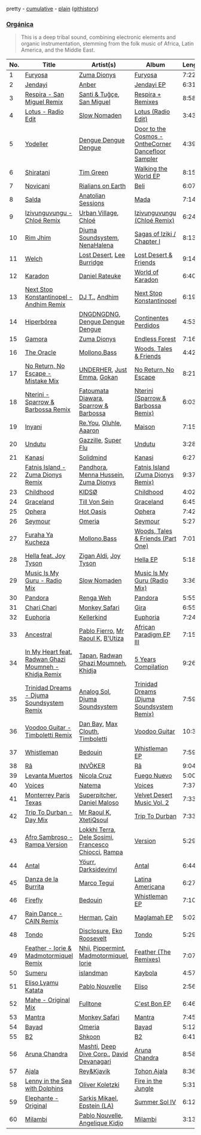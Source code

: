 pretty - [cumulative](https://github.com/mackorone/spotify-playlist-archive/blob/master/playlists/cumulative/Orgánica.md) - [plain](https://github.com/mackorone/spotify-playlist-archive/blob/master/playlists/plain/37i9dQZF1DX2pprEpa9URZ) ([githistory](https://github.githistory.xyz/mackorone/spotify-playlist-archive/blob/master/playlists/plain/37i9dQZF1DX2pprEpa9URZ))

### [Orgánica](https://open.spotify.com/playlist/37i9dQZF1DX2pprEpa9URZ)

> This is a deep tribal sound, combining electronic elements and organic instrumentation, stemming from the folk music of Africa, Latin America, and the Middle East.

| No. | Title | Artist(s) | Album | Length |
|---|---|---|---|---|
| 1 | [Furyosa](https://open.spotify.com/track/4byi7mRCIFK2Eaid40iAPP) | [Zuma Dionys](https://open.spotify.com/artist/7qqEqY1pR6Uj2Z41HNuszd) | [Furyosa](https://open.spotify.com/album/6JdfJtiVnFtDTvNQfI9QTP) | 7:22 |
| 2 | [Jendayi](https://open.spotify.com/track/0bdNsriJUCQUX4w1LbMKxp) | [Anber](https://open.spotify.com/artist/1d4RYfh3ZkMNamEAST8JLc) | [Jendayi EP](https://open.spotify.com/album/6qoVUCC8JnvxUbsox7MGks) | 6:31 |
| 3 | [Respira - San Miguel Remix](https://open.spotify.com/track/35ghbtx6xt8cSCvJXwUkLF) | [Santi & Tuğçe](https://open.spotify.com/artist/437O1jQdyOOhIS1M41xQaC), [San Miguel](https://open.spotify.com/artist/67FqTi4AEY5O8Xa3i5EAe2) | [Respira + Remixes](https://open.spotify.com/album/63U9HK7VyHXBuxnzhTuFyV) | 8:58 |
| 4 | [Lotus - Radio Edit](https://open.spotify.com/track/3tx2LWG7qvk51C8A6d3qdg) | [Slow Nomaden](https://open.spotify.com/artist/4zygNhOWWhflJVjoHMul6K) | [Lotus (Radio Edit)](https://open.spotify.com/album/4T9DDQJLabUvrjfAucsNjg) | 3:43 |
| 5 | [Yodeller](https://open.spotify.com/track/6HNfS3snixu4dUxLL4XR5Y) | [Dengue Dengue Dengue](https://open.spotify.com/artist/4dNjJV9AjGqHzkZualfhnG) | [Door to the Cosmos - OntheCorner Dancefloor Sampler](https://open.spotify.com/album/4aCPxbNfNowDc5dSHm3eLA) | 4:39 |
| 6 | [Shiratani](https://open.spotify.com/track/4y4JxupRZfTQoaxdz8lj1j) | [Tim Green](https://open.spotify.com/artist/68vO4fkFxLbWPxTSHosxsB) | [Walking the World EP](https://open.spotify.com/album/7MzkyvQL1nWGnVj6y4BmHH) | 8:15 |
| 7 | [Novicani](https://open.spotify.com/track/03H38O3fdOhuqp3ampvKUQ) | [Rialians on Earth](https://open.spotify.com/artist/78h7VfOuRAnd6jtaEYQpg3) | [Beli](https://open.spotify.com/album/1PHFUcVg4AbwQZalFwP5rG) | 6:07 |
| 8 | [Salda](https://open.spotify.com/track/0sbsOpPtIZAGtTPbEmpBhB) | [Anatolian Sessions](https://open.spotify.com/artist/7s2nu1ZnZ0hxP4PNW3xbBK) | [Mada](https://open.spotify.com/album/1NyyI2zT7vkxUGT6pJkzN1) | 7:14 |
| 9 | [Izivunguvungu - Chloé Remix](https://open.spotify.com/track/4smPVWbEXf5aq92BcNevXu) | [Urban Village](https://open.spotify.com/artist/60UHsALAJRgTJdAxZGAZDg), [Chloé](https://open.spotify.com/artist/0W8ZVf53GqJkTOPRWQaaBq) | [Izivunguvungu (Chloé Remix)](https://open.spotify.com/album/4WMhthWOI1jzCIuRoP0jwB) | 6:24 |
| 10 | [Rim Jhim](https://open.spotify.com/track/7F3q8BR1VVJDrDjGRi5byr) | [Djuma Soundsystem](https://open.spotify.com/artist/5PcCFmsEQz3wWeZ8q5amGF), [NenaHalena](https://open.spotify.com/artist/23iRCK9958IO0IMtIvAAJq) | [Sagas of Iziki / Chapter I](https://open.spotify.com/album/2IgpNH5EJ2MSx1QYkbqr3A) | 8:13 |
| 11 | [Welch](https://open.spotify.com/track/35CulkdeOp56VVBE4dWcQm) | [Lost Desert](https://open.spotify.com/artist/6N2bCZFo999TqhtdPTnLyq), [Lee Burridge](https://open.spotify.com/artist/0334oJHhRSKJRHKpE9i62h) | [Lost Desert & Friends](https://open.spotify.com/album/4rN0SCNvUGxf1STQFXTKJR) | 9:14 |
| 12 | [Karadon](https://open.spotify.com/track/12knrdz1DfuEt4HqkMqjlk) | [Daniel Rateuke](https://open.spotify.com/artist/27NerKeEGofbhhDMEhagyq) | [World of Karadon](https://open.spotify.com/album/1hgmkEbQbYjb0N2q89ubC1) | 6:40 |
| 13 | [Next Stop Konstantinopel - Andhim Remix](https://open.spotify.com/track/1Eh8rkibeycdqbmas7NZzJ) | [DJ T.](https://open.spotify.com/artist/3gkLqGRDA19txXCSKXq6Gx), [Andhim](https://open.spotify.com/artist/6XJeFzmI6vrWyHcdB7EImP) | [Next Stop Konstantinopel](https://open.spotify.com/album/3yqOBuPFuBYQQyUaoSMMEv) | 6:19 |
| 14 | [Hiperbórea](https://open.spotify.com/track/5ESO5xBeaIdl4jqse69y5k) | [DNGDNGDNG](https://open.spotify.com/artist/4qw8wHJ1ZGNFQVZ1zM4NOq), [Dengue Dengue Dengue](https://open.spotify.com/artist/4dNjJV9AjGqHzkZualfhnG) | [Continentes Perdidos](https://open.spotify.com/album/1ED4QMXN50LNgAbvHdj5fX) | 4:53 |
| 15 | [Gamora](https://open.spotify.com/track/3urFlzQr5f0jlGMGt84m76) | [Zuma Dionys](https://open.spotify.com/artist/7qqEqY1pR6Uj2Z41HNuszd) | [Endless Forest](https://open.spotify.com/album/5EE1o6sPngmmoL68oGZcBb) | 7:16 |
| 16 | [The Oracle](https://open.spotify.com/track/0HcuetqlzCA2yDfhKuWrxz) | [Mollono.Bass](https://open.spotify.com/artist/27j5PRcPefcI6q8as58zWF) | [Woods, Tales & Friends](https://open.spotify.com/album/3Z9EKeISsOLgsfdMNZbUO4) | 4:42 |
| 17 | [No Return, No Escape - Mistake Mix](https://open.spotify.com/track/1hUrzM2slGJzaKv8P96yVm) | [UNDERHER](https://open.spotify.com/artist/450wFwmuEK6ytahAaWlhbX), [Just Emma](https://open.spotify.com/artist/44I8GQC5kYJZe882xberrg), [Gokan](https://open.spotify.com/artist/0gpfYsgupH67yt1049P63O) | [No Return, No Escape](https://open.spotify.com/album/7nU5ffVXt9lsuWD2H3wHJX) | 8:21 |
| 18 | [Nterini - Sparrow & Barbossa Remix](https://open.spotify.com/track/6ZD6KxJrALrxyx0E01Rkgf) | [Fatoumata Diawara](https://open.spotify.com/artist/4G5ZJny3HvX6Il7eHVfnNC), [Sparrow & Barbossa](https://open.spotify.com/artist/3c1sTwL4HuWkrciiKHpnmx) | [Nterini (Sparrow & Barbossa Remix)](https://open.spotify.com/album/3WdD0er2Bbwk3xy6hUnVNm) | 6:03 |
| 19 | [Inyani](https://open.spotify.com/track/7MtaIQWaMDYriYhSL7INGN) | [Re.You](https://open.spotify.com/artist/3AE5c8fBFJYdxXHCSXAyVx), [Oluhle](https://open.spotify.com/artist/3KKekXCfGVXoUd66jdW4Ev), [Aaaron](https://open.spotify.com/artist/6sAjR3KTv3ndbi77RmREoj) | [Maison](https://open.spotify.com/album/4M28pdTLFYIDAvgbsqnSvC) | 7:15 |
| 20 | [Undutu](https://open.spotify.com/track/6OjVy3Ec5pUQM9daiPQ2a4) | [Gazzille](https://open.spotify.com/artist/0RZmj0ZArllOXvKMA768s4), [Super Flu](https://open.spotify.com/artist/5gLRPNOZB4bsB0e2XHJal8) | [Undutu](https://open.spotify.com/album/70wdZ0EBSpvsofEzLXOHLz) | 3:28 |
| 21 | [Kanasi](https://open.spotify.com/track/01Fg7rZ2Zlitgplt3TCjQH) | [Solidmind](https://open.spotify.com/artist/1SDkgFr0b1jBtP7tenTJEF) | [Kanasi](https://open.spotify.com/album/01lYRkmYe19HKCTPOcrIs1) | 6:27 |
| 22 | [Fatnis Island - Zuma Dionys Remix](https://open.spotify.com/track/1rOXuzf7XnxgkfqKUxbDZq) | [Pandhora](https://open.spotify.com/artist/3eMm5tVcg2mskULezmBKQA), [Menna Hussein](https://open.spotify.com/artist/3WFkdaMPYAyrrldyFXGdn2), [Zuma Dionys](https://open.spotify.com/artist/7qqEqY1pR6Uj2Z41HNuszd) | [Fatnis Island (Zuma Dionys Remix)](https://open.spotify.com/album/1rzOZJBf4EnVXYyYLFA5sq) | 9:37 |
| 23 | [Childhood](https://open.spotify.com/track/017gRJ8IE2WZHWkt3S3XFo) | [KIDSØ](https://open.spotify.com/artist/7qJHwvMJBW2Da8kt79uexr) | [Childhood](https://open.spotify.com/album/2aqZyP9x7G7Sr5B0dJZfmf) | 4:02 |
| 24 | [Graceland](https://open.spotify.com/track/4blmNPKr7Nkfaj6GDAKU5P) | [Till Von Sein](https://open.spotify.com/artist/5gRHhAWRxjeshuTGcFfEkI) | [Graceland](https://open.spotify.com/album/389FTo58PpF3FBb8rh7IlV) | 6:45 |
| 25 | [Ophera](https://open.spotify.com/track/1Omi7rcrYfWoPLdkCfeDeb) | [Hot Oasis](https://open.spotify.com/artist/3yjJoAP3B8paC6tedRJ7ii) | [Ophera](https://open.spotify.com/album/2cp6A21BvxtLQdtTfbB3BW) | 7:42 |
| 26 | [Seymour](https://open.spotify.com/track/5AzouEvFfanX3ldNVHSv82) | [Omeria](https://open.spotify.com/artist/0Gn7ZHvOfbvZBxPoknZeYl) | [Seymour](https://open.spotify.com/album/6078zrNUWo4oCNus4USYnL) | 5:27 |
| 27 | [Furaha Ya Kucheza](https://open.spotify.com/track/5myxlFLQFq2kLt65BLQuCj) | [Mollono.Bass](https://open.spotify.com/artist/27j5PRcPefcI6q8as58zWF) | [Woods, Tales & Friends (Part One)](https://open.spotify.com/album/6nX8CFmSYfg79D8PpWP0iV) | 7:01 |
| 28 | [Hella feat. Joy Tyson](https://open.spotify.com/track/3huk8B1aNp9txmknHOzsq2) | [Zigan Aldi](https://open.spotify.com/artist/5nNJbOr2phyzj0KvIv7HL1), [Joy Tyson](https://open.spotify.com/artist/6okZ1Ydus7Xt6jlAv5d5Es) | [Hella EP](https://open.spotify.com/album/62UbFjkqOna0gmlRU1eGFT) | 5:18 |
| 29 | [Music Is My Guru - Radio Mix](https://open.spotify.com/track/3nOlRYvbKl8nPUKgWzMvO2) | [Slow Nomaden](https://open.spotify.com/artist/4zygNhOWWhflJVjoHMul6K) | [Music Is My Guru (Radio Mix)](https://open.spotify.com/album/1czft4ccspWf7ewwWrtzqu) | 3:36 |
| 30 | [Pandora](https://open.spotify.com/track/2kscYCgdy8FP8D92hgsVIy) | [Renga Weh](https://open.spotify.com/artist/28xBr8Qn3mikTNu5yswXYR) | [Pandora](https://open.spotify.com/album/74ulhSz1pv8TBMczTusgvv) | 5:55 |
| 31 | [Chari Chari](https://open.spotify.com/track/17jj28hTBcJcBFCkVDau8v) | [Monkey Safari](https://open.spotify.com/artist/5zovXI5By2gUhdr7EByjLa) | [Gira](https://open.spotify.com/album/4gw2Z16cnAt917rOGlPBA2) | 6:55 |
| 32 | [Euphoria](https://open.spotify.com/track/5MfAEVAD5xWUeHcwuoD79D) | [Kellerkind](https://open.spotify.com/artist/4GYQytEFxnzqH96O6QywsA) | [Euphoria](https://open.spotify.com/album/4GgdeB1pSl8rby7Y2OLdyJ) | 7:24 |
| 33 | [Ancestral](https://open.spotify.com/track/1Pm2AaRXPm5IggMdKgVgDW) | [Pablo Fierro](https://open.spotify.com/artist/5N7gp2n04e1TJ6MaKyvrbI), [Mr Raoul K](https://open.spotify.com/artist/2ErWVVcMH1io3Au40dTKnG), [B'Utiza](https://open.spotify.com/artist/52AxxPFLWcF8qLAxCOekmE) | [African Paradigm EP III](https://open.spotify.com/album/4fnRSCh741ZdbOGKrt8tIe) | 7:15 |
| 34 | [In My Heart feat. Radwan Ghazi Moumneh - Khidja Remix](https://open.spotify.com/track/5G15fXRiD0y7pgkoDRrkRV) | [Tapan](https://open.spotify.com/artist/4vR5tliJBezSUOjVW9xg1k), [Radwan Ghazi Moumneh](https://open.spotify.com/artist/6VPw06OXQa7qshp0Ki4bvo), [Khidja](https://open.spotify.com/artist/3F5IStbZ3xP51h3oXexjKY) | [5 Years Compilation](https://open.spotify.com/album/3Xr0TiuRPWCuw2U7zVyvwd) | 9:26 |
| 35 | [Trinidad Dreams - Djuma Soundsystem Remix](https://open.spotify.com/track/4Skyun4EGNZ8Arqd1hmXJF) | [Analog Sol](https://open.spotify.com/artist/0bYiRfjvg9c9wt6fuxoUVc), [Djuma Soundsystem](https://open.spotify.com/artist/5PcCFmsEQz3wWeZ8q5amGF) | [Trinidad Dreams (Djuma Soundsystem Remix)](https://open.spotify.com/album/14vYQ8hsmscusyoQ0VhL6O) | 7:59 |
| 36 | [Voodoo Guitar - Timboletti Remix](https://open.spotify.com/track/73dICB4SbDjpD4ShzTyLM1) | [Dan Bay](https://open.spotify.com/artist/1E9ev9hZVmtmeFkS3ZAyyw), [Max Clouth](https://open.spotify.com/artist/7EHVLFAxz7VPpkyUqEt4y1), [Timboletti](https://open.spotify.com/artist/4i0bLWWYQMI3P1KFrTWsHG) | [Voodoo Guitar](https://open.spotify.com/album/1fvW1MQTnRPKT0xqE5cKzI) | 10:37 |
| 37 | [Whistleman](https://open.spotify.com/track/386PnZfbszq42M8GprZnVt) | [Bedouin](https://open.spotify.com/artist/5bKdC6382t97Qnpvs81Rqx) | [Whistleman EP](https://open.spotify.com/album/4DsrW4pmJMdYm1QHxfKr70) | 7:59 |
| 38 | [Râ](https://open.spotify.com/track/0lmGlz3i7uzNmvX19TESV6) | [INVŌKER](https://open.spotify.com/artist/2TV6OGSsDnoV2EpybXrNZ1) | [Râ](https://open.spotify.com/album/3ooKts6dI8nVDZ4gr3q4bh) | 9:04 |
| 39 | [Levanta Muertos](https://open.spotify.com/track/7DrXaQF10NOAIqM1JGz8AE) | [Nicola Cruz](https://open.spotify.com/artist/0OltT51j3hIkgaDJqqPzDn) | [Fuego Nuevo](https://open.spotify.com/album/3jXvU3BbxtNU9q5XG4BvDh) | 5:00 |
| 40 | [Voices](https://open.spotify.com/track/5lc74AXwQnoAvXpef0GnvD) | [Natema](https://open.spotify.com/artist/4rRv0Fox6Cw8lHMorSyksg) | [Voices](https://open.spotify.com/album/7LrigGSm0XLAjBtbI2eedN) | 7:37 |
| 41 | [Monterrey Paris Texas](https://open.spotify.com/track/6MOgIsFOhxqKIodm1V5dd7) | [Superpitcher](https://open.spotify.com/artist/55BdmUTmTmoUNOFQxm54k5), [Daniel Maloso](https://open.spotify.com/artist/7j5SLy2KUc3LVi3r7xKqIe) | [Velvet Desert Music Vol. 2](https://open.spotify.com/album/1RBXK7nKxoZMKWPT2fexBW) | 7:33 |
| 42 | [Trip To Durban - Day Mix](https://open.spotify.com/track/01cMorofzeizTU0EeurNr3) | [Mr Raoul K](https://open.spotify.com/artist/2ErWVVcMH1io3Au40dTKnG), [XtetiQsoul](https://open.spotify.com/artist/0YSFNVQUUXBnrMeYosZOum) | [Trip To Durban](https://open.spotify.com/album/0CREBSHIBlQOqLGVoTghfN) | 7:33 |
| 43 | [Afro Sambroso - Rampa Version](https://open.spotify.com/track/5gCRkpnL2MBKpUqXLeMrA9) | [Lokkhi Terra](https://open.spotify.com/artist/4zKtfAo8kdCOsOn7uVrh2u), [Dele Sosimi](https://open.spotify.com/artist/2HHFbP3OFh0bOgdnMYfqsc), [Francesco Chiocci](https://open.spotify.com/artist/35k3bqKmhJDhThkCQZH6Ft), [Rampa](https://open.spotify.com/artist/08jywfUS0hp8XYlYs0cvz8) | [Version](https://open.spotify.com/album/28MabQRhGKx50tBIaghDcf) | 5:29 |
| 44 | [Antal](https://open.spotify.com/track/1jSLdThcoeUpAkt5fW60of) | [Yöurr](https://open.spotify.com/artist/1Zt82Ejt6v5R7zzySu8A1n), [Darksidevinyl](https://open.spotify.com/artist/7JgdmzLGGrt808y5C1STh0) | [Antal](https://open.spotify.com/album/4QkMaqXUZrOn6bBztJyWj1) | 6:44 |
| 45 | [Danza de la Burrita](https://open.spotify.com/track/7nssXIcYb5LNOBXYifpkOa) | [Marco Tegui](https://open.spotify.com/artist/4gqouQdirzlMyGgnjMrrIU) | [Latina Americana](https://open.spotify.com/album/39ifp23ExwmHyyYDjDwJQK) | 6:27 |
| 46 | [Firefly](https://open.spotify.com/track/4bKJlLA8hJZyuxzsyI3PfT) | [Bedouin](https://open.spotify.com/artist/5bKdC6382t97Qnpvs81Rqx) | [Whistleman EP](https://open.spotify.com/album/4DsrW4pmJMdYm1QHxfKr70) | 7:10 |
| 47 | [Rain Dance - CAIN Remix](https://open.spotify.com/track/6TOqB8SVsrWCKYNvxTgTI7) | [Herman](https://open.spotify.com/artist/6sQja8mGi5CCpAPi0puE24), [Cain](https://open.spotify.com/artist/5Qd1VkF1KNDEtLeFv3NqzG) | [Maglamah EP](https://open.spotify.com/album/6pYJY8OgAeQukqEFBxi6Yl) | 5:02 |
| 48 | [Tondo](https://open.spotify.com/track/428q2sGN6GUj9F8GXEmGlH) | [Disclosure](https://open.spotify.com/artist/6nS5roXSAGhTGr34W6n7Et), [Eko Roosevelt](https://open.spotify.com/artist/7hs75D38FalYWr7BDO1WPh) | [Tondo](https://open.spotify.com/album/2pffwTt7eZEjecMovYgaZE) | 5:29 |
| 49 | [Feather - Iorie & Madmotormiquel Remix](https://open.spotify.com/track/5cPkKWedtNGlXW4sUdAgvz) | [Nhii](https://open.spotify.com/artist/6doAywRfMwvRw4N6e3LR7X), [Pippermint](https://open.spotify.com/artist/3U05nJox1ck1J6Cgvu9ANF), [Madmotormiquel](https://open.spotify.com/artist/0aiPokyV5CIqT8kmoYoHg1), [Iorie](https://open.spotify.com/artist/1ruewEJphCPPAOSjowo9AH) | [Feather (The Remixes)](https://open.spotify.com/album/3aWgeXUCtaij7yq0C9bY2h) | 7:07 |
| 50 | [Sumeru](https://open.spotify.com/track/4xFCGg8grxbA3pGYrX1Mcp) | [islandman](https://open.spotify.com/artist/3So3vlAfrEh2FbpvG7sxO4) | [Kaybola](https://open.spotify.com/album/6PNkN7oTTfp0tHN7ZFBCZK) | 4:57 |
| 51 | [Eliso Lyamu Katata](https://open.spotify.com/track/4sAXWtXJa4XO3oFt9Bhrk0) | [Pablo Nouvelle](https://open.spotify.com/artist/2OIJq28O1lXrZ2x3NGSk8P) | [Eliso](https://open.spotify.com/album/3YJAnKGQpddtp0dSp8YkTD) | 2:56 |
| 52 | [Mahe - Original Mix](https://open.spotify.com/track/1FcjPH0eyBwrCV4JVjizQV) | [Fulltone](https://open.spotify.com/artist/56SDkyON4gWd6NmWoWx8HT) | [C'est Bon EP](https://open.spotify.com/album/1axe1SjMSKq0DVjGwAEHCt) | 6:46 |
| 53 | [Mantra](https://open.spotify.com/track/6RoewzonORYsuQGYuCXW27) | [Monkey Safari](https://open.spotify.com/artist/5zovXI5By2gUhdr7EByjLa) | [Mantra](https://open.spotify.com/album/6vnISnsKqacZiW8HTPh2US) | 7:45 |
| 54 | [Bayad](https://open.spotify.com/track/1ZbuLf8dUXFUvOcqSw31H0) | [Omeria](https://open.spotify.com/artist/0Gn7ZHvOfbvZBxPoknZeYl) | [Bayad](https://open.spotify.com/album/3Lj3O6h25S4JdM1PguWEHA) | 5:12 |
| 55 | [B2](https://open.spotify.com/track/47qlsYAT0K6eBp20vVmWKP) | [Shkoon](https://open.spotify.com/artist/3CdsJ9u53uPu3dScKypLVv) | [B2](https://open.spotify.com/album/6CwnhpETbjFTuvGYDac7WF) | 6:41 |
| 56 | [Aruna Chandra](https://open.spotify.com/track/20qCEmcOcBQC7DS2T70Pz4) | [Mashti](https://open.spotify.com/artist/0c2kLTUTikqUpkRjJOerzf), [Deep Dive Corp.](https://open.spotify.com/artist/2Xn8Gef5Hv2QOWYlXs2gTb), [David Devanagari](https://open.spotify.com/artist/5ht478srSMpYGDtKWMLQO3) | [Aruna Chandra](https://open.spotify.com/album/09jd5geuKV6itKwcvamNEn) | 8:58 |
| 57 | [Ajala](https://open.spotify.com/track/3oeUdLd21wHM5zulhuHhFo) | [Rey&Kjavik](https://open.spotify.com/artist/0R7kz98b2zjiuU3AffoeYz) | [Tohon Ajala](https://open.spotify.com/album/6HG3hPgMEmCbc10MyO780Q) | 8:36 |
| 58 | [Lenny in the Sea with Dolphins](https://open.spotify.com/track/3T1kFqevhSk1AvF72lf3VL) | [Oliver Koletzki](https://open.spotify.com/artist/1WjBIvYAnZTkTh5UiZNwlR) | [Fire in the Jungle](https://open.spotify.com/album/0yGRysFayBSC8MZOyFW7ZH) | 5:31 |
| 59 | [Elephante - Original](https://open.spotify.com/track/5U8P30QdXLEKmiHbsJ0nXI) | [Sarkis Mikael](https://open.spotify.com/artist/5bdaeSGBTGVLdu1oC2qIMl), [Epstein (LA)](https://open.spotify.com/artist/73dLBxxOwl8XLYDRywMr9W) | [Summer Sol IV](https://open.spotify.com/album/1RdhHyhGXokP9lCexacKvY) | 6:12 |
| 60 | [Milambi](https://open.spotify.com/track/6Bg9rnY8OXQZOG79lCveyu) | [Pablo Nouvelle](https://open.spotify.com/artist/2OIJq28O1lXrZ2x3NGSk8P), [Angelique Kidjo](https://open.spotify.com/artist/51qUDJb5AtQX6jIL4VJx6M) | [Milambi](https://open.spotify.com/album/4D4QOUYRQ98dXcmNHAAS7q) | 3:13 |